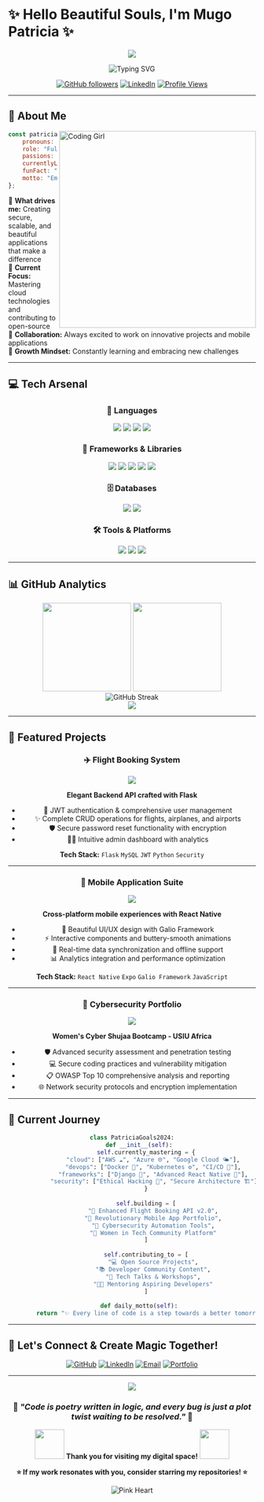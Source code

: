 # ✨ Hello Beautiful Souls, I'm Mugo Patricia ✨

<div align="center">
  <img src="https://capsule-render.vercel.app/api?type=waving&color=gradient&customColorList=12,20,25&height=300&section=header&text=Patricia%20Mugo&fontSize=90&fontColor=fff&animation=fadeIn&fontAlignY=38&desc=Full-Stack%20Developer%20%7C%20Mobile%20Developer%20%7C%20Cybersecurity%20Enthusiast&descAlignY=51&descAlign=62" />
</div>

<p align="center">
  <img src="https://readme-typing-svg.herokuapp.com?font=Poppins&size=22&duration=3000&pause=1000&color=E91E63&center=true&vCenter=true&width=600&lines=✨+Building+Beautiful+Digital+Experiences;💻+Full-Stack+%26+Mobile+Developer;🔐+Cybersecurity+Enthusiast;🌸+Passionate+Problem+Solver;💖+Code+with+Purpose" alt="Typing SVG" />
</p>

<div align="center">
  
  [![GitHub followers](https://img.shields.io/github/followers/simplymuthoni?style=for-the-badge&color=ff69b4&labelColor=ff1493)](https://github.com/simplymuthoni)
  [![LinkedIn](https://img.shields.io/badge/LinkedIn-Connect-ff69b4?style=for-the-badge&logo=linkedin&logoColor=white)](https://www.linkedin.com/in/patricia-m-a70461136/)
  [![Profile Views](https://komarev.com/ghpvc/?username=simplymuthoni&color=ff69b4&style=for-the-badge&label=Profile+Views)](https://github.com/simplymuthoni)
  
</div>

---

## 🌸 About Me

<img align="right" alt="Coding Girl" width="400" src="https://media.giphy.com/media/L1R1tvI9svkIWwpVYr/giphy.gif">

```javascript
const patricia = {
    pronouns: "she/her",
    role: "Full-Stack Developer",
    passions: ["Clean Code", "Security", "Mobile Apps", "Problem Solving"],
    currentlyLearning: ["AWS ☁️", "Azure 🌐", "Docker 🐳", "Kubernetes ⚙️"],
    funFact: "I turn coffee into elegant code solutions ☕✨",
    motto: "Empowering the digital world, one line of code at a time 💪🌟"
};
```

💫 **What drives me:** Creating secure, scalable, and beautiful applications that make a difference  
🎯 **Current Focus:** Mastering cloud technologies and contributing to open-source  
🤝 **Collaboration:** Always excited to work on innovative projects and mobile applications  
🌱 **Growth Mindset:** Constantly learning and embracing new challenges  

---

## 💻 Tech Arsenal

<div align="center">

### 🎨 Languages
<p>
  <img src="https://img.shields.io/badge/Python-FFD43B?style=for-the-badge&logo=python&logoColor=blue" />
  <img src="https://img.shields.io/badge/JavaScript-F7DF1E?style=for-the-badge&logo=javascript&logoColor=black" />
  <img src="https://img.shields.io/badge/HTML5-E34F26?style=for-the-badge&logo=html5&logoColor=white" />
  <img src="https://img.shields.io/badge/CSS3-1572B6?style=for-the-badge&logo=css3&logoColor=white" />
</p>

### 🚀 Frameworks & Libraries
<p>
  <img src="https://img.shields.io/badge/Django-092E20?style=for-the-badge&logo=django&logoColor=white" />
  <img src="https://img.shields.io/badge/Flask-000000?style=for-the-badge&logo=flask&logoColor=white" />
  <img src="https://img.shields.io/badge/React_Native-20232A?style=for-the-badge&logo=react&logoColor=61DAFB" />
  <img src="https://img.shields.io/badge/Expo-1B1F23?style=for-the-badge&logo=expo&logoColor=white" />
  <img src="https://img.shields.io/badge/Node.js-339933?style=for-the-badge&logo=nodedotjs&logoColor=white" />
</p>

### 🗄️ Databases
<p>
  <img src="https://img.shields.io/badge/MySQL-005C84?style=for-the-badge&logo=mysql&logoColor=white" />
  <img src="https://img.shields.io/badge/MongoDB-4EA94B?style=for-the-badge&logo=mongodb&logoColor=white" />
</p>

### 🛠️ Tools & Platforms
<p>
  <img src="https://img.shields.io/badge/Git-F05032?style=for-the-badge&logo=git&logoColor=white" />
  <img src="https://img.shields.io/badge/GitHub-100000?style=for-the-badge&logo=github&logoColor=white" />
  <img src="https://img.shields.io/badge/VS_Code-007ACC?style=for-the-badge&logo=visual-studio-code&logoColor=white" />
</p>

</div>

---

## 📊 GitHub Analytics

<div align="center">
  <img height="180em" src="https://github-readme-stats.vercel.app/api?username=simplymuthoni&show_icons=true&theme=radical&include_all_commits=true&count_private=true&bg_color=0d1117&title_color=ff69b4&icon_color=ff69b4&text_color=ffffff&border_color=ff69b4"/>
  <img height="180em" src="https://github-readme-stats.vercel.app/api/top-langs/?username=simplymuthoni&layout=compact&langs_count=8&theme=radical&bg_color=0d1117&title_color=ff69b4&text_color=ffffff&border_color=ff69b4"/>
</div>

<div align="center">
  <img src="https://github-readme-streak-stats.herokuapp.com/?user=simplymuthoni&theme=radical&background=0d1117&border=ff69b4&stroke=ff69b4&ring=ff69b4&fire=ff69b4&currStreakLabel=ff69b4" alt="GitHub Streak" />
</div>

<div align="center">
  <img src="https://github-readme-activity-graph.vercel.app/graph?username=simplymuthoni&bg_color=0d1117&color=ff69b4&line=ff69b4&point=ffffff&area=true&hide_border=true" />
</div>

---

## 🎯 Featured Projects

<div align="center">

### ✈️ Flight Booking System
<img src="https://img.shields.io/badge/Featured-Project-ff69b4?style=for-the-badge" />

**Elegant Backend API crafted with Flask**
- 🔐 JWT authentication & comprehensive user management
- ✨ Complete CRUD operations for flights, airplanes, and airports
- 🛡️ Secure password reset functionality with encryption
- 👩‍💼 Intuitive admin dashboard with analytics

**Tech Stack:** `Flask` `MySQL` `JWT` `Python` `Security`

---

### 📱 Mobile Application Suite
<img src="https://img.shields.io/badge/Featured-Project-ff69b4?style=for-the-badge" />

**Cross-platform mobile experiences with React Native**
- 🎨 Beautiful UI/UX design with Galio Framework
- ⚡ Interactive components and buttery-smooth animations
- 🔄 Real-time data synchronization and offline support
- 📊 Analytics integration and performance optimization

**Tech Stack:** `React Native` `Expo` `Galio Framework` `JavaScript`

---

### 🔐 Cybersecurity Portfolio
<img src="https://img.shields.io/badge/Featured-Project-ff69b4?style=for-the-badge" />

**Women's Cyber Shujaa Bootcamp - USIU Africa**
- 🛡️ Advanced security assessment and penetration testing
- 💻 Secure coding practices and vulnerability mitigation
- 📋 OWASP Top 10 comprehensive analysis and reporting
- 🌐 Network security protocols and encryption implementation

</div>

---

## 🌟 Current Journey

<div align="center">

```python
class PatriciaGoals2024:
    def __init__(self):
        self.currently_mastering = {
            "cloud": ["AWS ☁️", "Azure 🌐", "Google Cloud 🌤️"],
            "devops": ["Docker 🐳", "Kubernetes ⚙️", "CI/CD 🔄"],
            "frameworks": ["Django 🎸", "Advanced React Native 📱"],
            "security": ["Ethical Hacking 🔐", "Secure Architecture 🏗️"]
        }
        
        self.building = [
            "🚀 Enhanced Flight Booking API v2.0",
            "📱 Revolutionary Mobile App Portfolio",
            "🔧 Cybersecurity Automation Tools",
            "🌸 Women in Tech Community Platform"
        ]
        
        self.contributing_to = [
            "💻 Open Source Projects",
            "📚 Developer Community Content",
            "🎤 Tech Talks & Workshops",
            "👩‍💻 Mentoring Aspiring Developers"
        ]
    
    def daily_motto(self):
        return "✨ Every line of code is a step towards a better tomorrow ✨"
```

</div>

---

## 🤝 Let's Connect & Create Magic Together!

<div align="center">
  
  [![GitHub](https://img.shields.io/badge/GitHub-100000?style=for-the-badge&logo=github&logoColor=white&color=ff69b4)](https://github.com/simplymuthoni)
  [![LinkedIn](https://img.shields.io/badge/LinkedIn-0077B5?style=for-the-badge&logo=linkedin&logoColor=white&color=ff69b4)](https://www.linkedin.com/in/patricia-m-a70461136/)
  [![Email](https://img.shields.io/badge/Email-D14836?style=for-the-badge&logo=gmail&logoColor=white&color=ff69b4)](mailto:your.email@example.com)
  [![Portfolio](https://img.shields.io/badge/Portfolio-Visit-ff69b4?style=for-the-badge&logo=web&logoColor=white)](https://your-portfolio.com)
  
</div>

---

<div align="center">
  <img src="https://capsule-render.vercel.app/api?type=waving&color=gradient&customColorList=12,20,25&height=100&section=footer" />
</div>

<div align="center">
  
  ### 💖 *"Code is poetry written in logic, and every bug is just a plot twist waiting to be resolved."* 💖
  
  <img src="https://media.giphy.com/media/LnQjpWaON8nhr21vNW/giphy.gif" width="60"> **Thank you for visiting my digital space!** <img src="https://media.giphy.com/media/LnQjpWaON8nhr21vNW/giphy.gif" width="60">
  
  **⭐ If my work resonates with you, consider starring my repositories! ⭐**
  
  ![Pink Heart](https://img.shields.io/badge/Made%20with-💖-ff69b4?style=for-the-badge)
  
</div>
